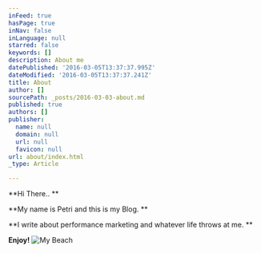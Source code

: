 ```yaml
---
inFeed: true
hasPage: true
inNav: false
inLanguage: null
starred: false
keywords: []
description: About me
datePublished: '2016-03-05T13:37:37.995Z'
dateModified: '2016-03-05T13:37:37.241Z'
title: About
author: []
sourcePath: _posts/2016-03-03-about.md
published: true
authors: []
publisher:
  name: null
  domain: null
  url: null
  favicon: null
url: about/index.html
_type: Article

---
```

**Hi There.. **

**My name is Petri and this is my Blog. **

**I write about performance marketing and whatever life throws at me. **

**Enjoy!**
![My Beach](https://the-grid-user-content.s3-us-west-2.amazonaws.com/ab604db1-355b-43ae-9707-f4d554da18f4.JPG)